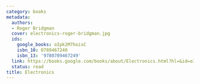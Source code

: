 ```yaml
---
category: books
metadata:
  authors:
  - Roger Bridgman
  cover: electronics-roger-bridgman.jpg
  ids:
    google_books: oIpk2M7hoisC
    isbn_10: 0789467240
    isbn_13: '9780789467249'
  link: https://books.google.com/books/about/Electronics.html?hl=&id=oIpk2M7hoisC
  status: read
title: Electronics
---
```

